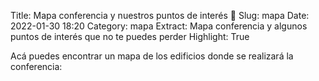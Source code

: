 Title: Mapa conferencia y nuestros puntos de interés 🚩
Slug: mapa
Date: 2022-01-30 18:20
Category: mapa
Extract: Mapa conferencia y algunos puntos de interés que no te puedes perder
Highlight: True

Acá puedes encontrar un mapa de los edificios donde se realizará
la conferencia:

